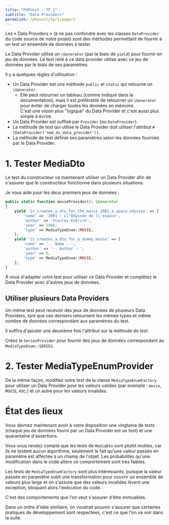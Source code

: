 ```yaml
---
title: "PHPUnit - TP 1"
subtitle: "Data Providers"
permalink: /phpunit/tp/1/page/3
---
```


Les « Data Providers » (à ne pas confondre avec les classes `DataProvider` du code source de notre projet) sont des
méthodes permettant de fournir à un test un ensemble de données à tester.

Le Data Provider utilise un `\Generator` (par le biais de `yield`) pour fournir en jeu de données. Le test relié à ce
data provider utilise avec ce jeu de données par le biais de ses paramètres.

Il y a quelques règles d'utilisation :

* Un Data Provider est une méthode `public` et `static` qui retourne un `\Generator`.
  - Elle peut retourner un tableau (comme indiqué dans la documentation), mais il est préférable de retourner un
    `\Generator` pour éviter de charger toutes les données en mémoire.
    <br>C'est une vision plus "logique" du Data Provider et c'est aussi plus simple à écrire.
* Un Data Provider est suffixé par `Provider` (ou `DataProvider`).
* La méthode de test qui utilise le Data Provider doit utiliser l'attribut `#[DataProvider('nom_du_data_provider')]`.
* La méthode de test définie ses paramètres selon les données fournies par le Data Provider.

# 1. Tester MediaDto

Le test du constructeur va maintenant utiliser un Data Provider afin de s'assurer que le constructeur fonctionne dans
plusieurs situations.

Je vous aide pour les deux premiers jeux de données :

```php
public static function movieProvider(): \Generator
{
    yield 'it_creates_a_dto_for_the_movie_2001_a_space_odyssey' => [
        'name' => '2001 : L\'Odyssée de l\'espace',
        'author' => 'Stanley Kubrick',
        'year' => 1968,
        'type' => MediaTypeEnum::MOVIE,
    ];
    yield 'it_creates_a_dto_for_a_dummy_movie' => [
        'name' => '-- Name --',
        'author' => '-- Author --',
        'year' => 0,
        'type' => MediaTypeEnum::MOVIE,
    ];
}
```

À vous d'adapter votre test pour utiliser ce Data Provider et complétez le Data Provider avec d'autres jeux de données.

## Utiliser plusieurs Data Providers

Un même test peut recevoir des jeux de données de plusieurs Data Providers, tant que ces derniers retournent les mêmes
types et même nombre de données correspondant aux paramètres du test.

Il suffira d'ajouter une deuxième fois l'attribut sur la méthode de test.

Créez le `SeriesProvider` pour fournir des jeux de données correspondant au `MediaTypeEnum::SERIES`.

# 2. Tester MediaTypeEnumProvider

De la même façon, modifiez votre test de la classe `MediaTypeEnumFactory` pour utiliser un Data Provider pour les
valeurs valides (par exemple : `movie`, `MOVIE`, etc.) et un autre pour les valeurs invalides.

# État des lieux

Vous devriez maintenant avoir à votre disposition une vingtaine de tests (chaque jeu de données fourni par un
Data Provider est un test) et une quarantaine d'assertions.

Vous vous rendez compte que les tests de `MediaDto` sont plutôt inutiles, car ils ne testent aucun algorithme, seulement
le fait qu'une valeur passée en paramètre est affectée à un champ de l'objet. Les probabilités qu'une modification dans
le code altère ce comportement sont très faibles.

Les tests de `MediaTypeEnumFactory` sont plus intéressants, puisque la valeur passée en paramètre subit une
transformation pour couvrir un ensemble de valeurs plus large et on s'assure que des valeurs invalides lèvent une
exception, bloquant alors l'exécution du code.

C'est des comportements que l'on veut s'assurer d'être immuables.

Dans un ordre d'idée similaire, on voudrait pouvoir s'assurer que certaines pratiques de développement sont respectées,
c'est ce que l'on va voir dans la suite.
